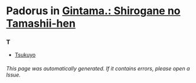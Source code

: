 # Padorus in [Gintama.: Shirogane no Tamashii-hen](https://myanimelist.net/anime/36838/Gintama__Shirogane_no_Tamashii-hen)

### T
* [Tsukuyo](https://github.com/shadow578/Project-Padoru/blob/master/table-of-contents/characters/Tsukuyo.md)

###### This page was automatically generated. If it contains errors, please open a Issue.
